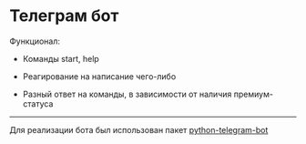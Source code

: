 # Телеграм бот

Функционал:

* Команды start, help

* Реагирование на написание чего-либо

* Разный ответ на команды, в зависимости от наличия премиум-статуса

---

Для реализации бота был использован пакет [python-telegram-bot](https://github.com/python-telegram-bot/python-telegram-bot)
